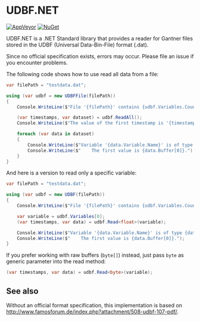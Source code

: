 # UDBF.NET

[![AppVeyor](https://ci.appveyor.com/api/projects/status/github/apollo3zehn/udbf.net?svg=true)](https://ci.appveyor.com/project/Apollo3zehn/udbf-net) [![NuGet](https://img.shields.io/nuget/vpre/UDBF.NET.svg?label=Nuget)](https://www.nuget.org/packages/UDBF.NET)

UDBF.NET is a .NET Standard library that provides a reader for Gantner files stored in the UDBF (Universal Data-Bin-File) format (.dat).

Since no official specification exists, errors may occur. Please file an issue if you encounter problems.

The following code shows how to use read all data from a file:

```cs
var filePath = "testdata.dat";

using (var udbf = new UDBFFile(filePath))
{
    Console.WriteLine($"File '{filePath}' contains {udbf.Variables.Count} variables.");

    (var timestamps, var dataset) = udbf.ReadAll();
    Console.WriteLine($"The value of the first timestamp is '{timestamps[0].ToString()}'");

    foreach (var data in dataset)
    {
        Console.WriteLine($"Variable '{data.Variable.Name}' is of type {data.Variable.DataType}.");
        Console.WriteLine($"    The first value is {data.Buffer[0]}.");
    }
}
```

And here is a version to read only a specific variable:

```cs
var filePath = "testdata.dat";

using (var udbf = new UDBF(filePath))
{
    Console.WriteLine($"File '{filePath}' contains {udbf.Variables.Count} variables.");

    var variable = udbf.Variables[0];
    (var timestamps, var data) = udbf.Read<float>(variable);

    Console.WriteLine($"Variable '{data.Variable.Name}' is of type {data.Variable.DataType}.");
    Console.WriteLine($"    The first value is {data.Buffer[0]}.");
}
```

If you prefer working with raw buffers (`byte[]`) instead, just pass `byte` as generic parameter into the read method:

```cs
(var timestamps, var data) = udbf.Read<byte>(variable);
```

## See also

Without an official format specification, this implementation is based on http://www.famosforum.de/index.php?attachment/508-udbf-107-pdf/.
